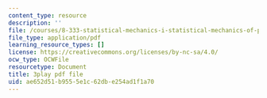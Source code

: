 ```yaml
---
content_type: resource
description: ''
file: /courses/8-333-statistical-mechanics-i-statistical-mechanics-of-particles-fall-2013/ae652d51b9555e1c62dbe254ad1f1a70_t7pTpwMjQ5I.pdf
file_type: application/pdf
learning_resource_types: []
license: https://creativecommons.org/licenses/by-nc-sa/4.0/
ocw_type: OCWFile
resourcetype: Document
title: 3play pdf file
uid: ae652d51-b955-5e1c-62db-e254ad1f1a70
---
```

